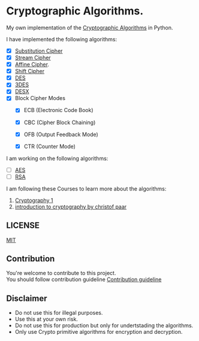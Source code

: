 # Cryptographic Algorithms.

My own implementation of the [Cryptographic Algorithms](https://en.wikipedia.org/wiki/Cryptographic_algorithm) in Python.

I have implemented the following algorithms:
- [x] [Substitution Cipher](https://en.wikipedia.org/wiki/Substitution_cipher)
- [x] [Stream Cipher](https://en.wikipedia.org/wiki/Stream_cipher)
- [x] [Affine Cipher](https://en.wikipedia.org/wiki/Affine_cipher).
- [x] [Shift Cipher](https://en.wikipedia.org/wiki/Shift_cipher)
- [x] [DES](https://en.wikipedia.org/wiki/DES_supplementary_material)
- [x] [3DES](https://en.wikipedia.org/wiki/Triple_DES)
- [x] [DESX](https://en.wikipedia.org/wiki/DES_X)
- [x] Block Cipher Modes
    - [x] ECB (Electronic Code Book)
    - [x] CBC (Cipher Block Chaining)
    - [x] OFB (Output Feedback Mode)
    - [x] CTR (Counter Mode)
  

I am working on the following algorithms:

- [ ] [AES](https://en.wikipedia.org/wiki/Advanced_Encryption_Standard)
- [ ] [RSA](https://en.wikipedia.org/wiki/RSA)

I am following these Courses to learn more about the algorithms:
1. [Cryptography 1](https://www.coursera.org/learn/crypto)
2. [introduction to cryptography by christof paar](https://www.amazon.com/Understanding-Cryptography-Textbook-Students-Practitioners/dp/3642446493)

## LICENSE
[MIT](https://opensource.org/licenses/MIT)

## Contribution  
You're welcome to contribute to this project.  
You should follow contribution guideline [Contribution guideline](https://github.com/lablnet/cryptographic_algorithms/blob/main/CONTRIBUTING.md)  

## Disclaimer
- Do not use this for illegal purposes.
- Use this at your own risk.
- Do not use this for production but only for undertstading the algorithms.
- Only use Crypto primitive algorithms for encryption and decryption.
